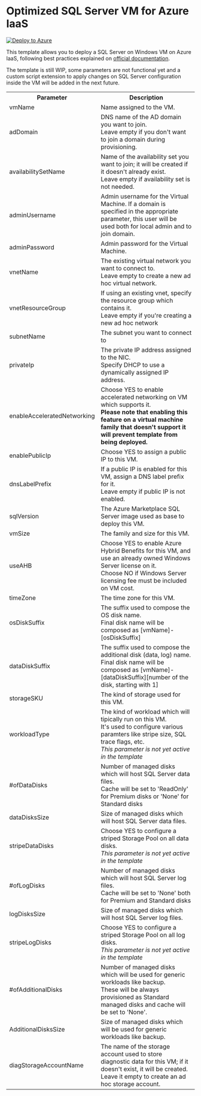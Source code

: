 # Optimized SQL Server VM for Azure IaaS

[![Deploy to Azure](http://azuredeploy.net/deploybutton.png)](https://azuredeploy.net/)

This template allows you to deploy a SQL Server on Windows VM on Azure IaaS, following best practices explained on <a href="https://docs.microsoft.com/en-us/azure/virtual-machines/windows/sql/virtual-machines-windows-sql-performance">official documentation</a>.

The template is still WIP, some parameters are not functional yet and a custom script extension to apply changes on SQL Server configuration inside the VM will be added in the next future.

<table>
    <tr>
        <th>Parameter</th>
        <th>Description</th>
    </tr>
    <tr>
        <td>vmName</td>
        <td>Name assigned to the VM.</td>
    </tr>
    <tr>
        <td>adDomain</td>
        <td>DNS name of the AD domain you want to join.<br>
            Leave empty if you don't want to join a domain during provisioning.</td>
    </tr>
    <tr>
        <td>availabilitySetName</td>
        <td>Name of the availability set you want to join; it will be created if it doesn't already exist.<br>
            Leave empty if availability set is not needed.</td>
    </tr>
    <tr>
        <td>adminUsername</td>
        <td>Admin username for the Virtual Machine. If a domain is specified in the appropriate parameter, this user will be used both for local admin and to join domain.</td>
    </tr>
    <tr>
        <td>adminPassword</td>
        <td>Admin password for the Virtual Machine.</td>
    </tr>
    <tr>
        <td>vnetName</td>
        <td>The existing virtual network you want to connect to.<br>
        Leave empty to create a new ad hoc virtual network.</td>
    </tr>
    <tr>
        <td>vnetResourceGroup</td>
        <td>If using an existing vnet, specify the resource group which contains it.<br>
        Leave empty if you're creating a new ad hoc network</td>
    </tr>
    <tr>
        <td>subnetName</td>
        <td>The subnet you want to connect to</td>
    </tr>
    <tr>
        <td>privateIp</td>
        <td>The private IP address assigned to the NIC.<br>
        Specify DHCP to use a dynamically assigned IP address.</td>
    </tr>
    <tr>
        <td>enableAcceleratedNetworking</td>
        <td>Choose YES to enable accelerated networking on VM which supports it.<br>
        <B>Please note that enabling this feature on a virtual machine family that doesn't support it will prevent template from being deployed.</b></td>
    </tr>
    <tr>
        <td>enablePublicIp</td>
        <td>Choose YES to assign a public IP to this VM.
    </tr>
    <tr>
        <td>dnsLabelPrefix</td>
        <td>If a public IP is enabled for this VM, assign a DNS label prefix for it.<br>
        Leave empty if public IP is not enabled.</td>
    </tr>
    <tr>
        <td>sqlVersion</td>
        <td>The Azure Marketplace SQL Server image used as base to deploy this VM.</td>
    </tr>
    <tr>
        <td>vmSize</td>
        <td>The family and size for this VM.</td>
    </tr>
    <tr>
        <td>useAHB</td>
        <td>Choose YES to enable Azure Hybrid Benefits for this VM, and use an already owned Windows Server license on it.<br>
        Choose NO if Windows Server licensing fee must be included on VM cost.
        </td>
    </tr>
    <tr>
        <td>timeZone</td>
        <td>The time zone for this VM.</td>
    </tr>
    <tr>
        <td>osDiskSuffix</td>
        <td>The suffix used to compose the OS disk name.<br>
        Final disk name will be composed as [vmName]-[osDiskSuffix]</td>
    </tr>
    <tr>
        <td>dataDiskSuffix</td>
        <td>The suffix used to compose the additional disk (data, log) name.<br>
        Final disk name will be composed as [vmName]-[dataDiskSuffix][number of the disk, starting with 1]</td>
    </tr>
    <tr>
        <td>storageSKU</td>
        <td>The kind of storage used for this VM.</td>
    </tr>
    <tr>
        <td>workloadType</td>
        <td>The kind of workload which will tipically run on this VM.<br>
        It's used to configure various paramters like stripe size, SQL trace flags, etc.<br>
        <i>This parameter is not yet active in the template</i></td>
    </tr>
    <tr>
        <td>#ofDataDisks</td>
        <td>Number of managed disks which will host SQL Server data files.<br>
        Cache will be set to 'ReadOnly' for Premium disks or 'None' for Standard disks</td>
    </tr>
    <tr>
        <td>dataDisksSize</td>
        <td>Size of managed disks which will host SQL Server data files.</td>
    </tr>
    <tr>
        <td>stripeDataDisks</td>
        <td>Choose YES to configure a striped Storage Pool on all data disks.<br>
        <i>This parameter is not yet active in the template</i></td>
    </tr>
    <tr>
        <td>#ofLogDisks</td>
        <td>Number of managed disks which will host SQL Server log files.<br>
        Cache will be set to 'None' both for Premium and Standard disks</td>
    </tr>
    <tr>
        <td>logDisksSize</td>
        <td>Size of managed disks which will host SQL Server log files.</td>
    </tr>
    <tr>
        <td>stripeLogDisks</td>
        <td>Choose YES to configure a striped Storage Pool on all log disks.<br>
        <i>This parameter is not yet active in the template</i></td>
    </tr>
        <tr>
        <td>#ofAdditionalDisks</td>
        <td>Number of managed disks which will be used for generic workloads like backup.<br>
        These will be always provisioned as Standard managed disks and cache will be set to 'None'.</td>
    </tr>
    <tr>
        <td>AdditionalDisksSize</td>
        <td>Size of managed disks which will be used for generic workloads like backup.</td>
    </tr>
    <tr>
        <td>diagStorageAccountName</td>
        <td>The name of the storage account used to store diagnostic data for this VM; if it doesn't exist, it will be created.<br>
        Leave it empty to create an ad hoc storage account.</td>
    </tr>
</table>


